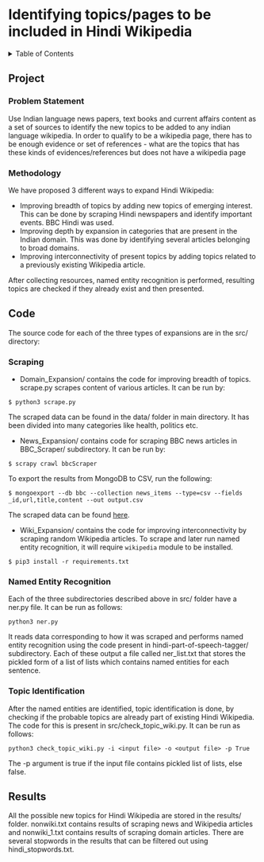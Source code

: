 # Identifying topics/pages to be included in Hindi Wikipedia

<details><summary>Table of Contents</summary><p>

- [1. Project](#project)
    - [1.1. Problem Statement](#problem-statement)
	- [1.2. Methodology](#methodology)
- [2. Code](#code)
    - [2.1. Scraping](#scraping)
	- [2.2. Named Entity Recognition](#named-entity-recognition)
    - [2.3 Topic Identification](#topic-identification)
- [3. Results](#results)

</p></details><p></p>

## Project

### Problem Statement

Use Indian language news papers, text books and current affairs content as a set of sources to identify the new topics to be added to any indian language wikipedia. In order to qualify to be a wikipedia page, there has to be enough evidence or set of references - what are the topics that has these kinds of evidences/references but does not have a wikipedia page

### Methodology

We have proposed 3 different ways to expand Hindi Wikipedia:
* Improving breadth of topics by adding new topics of emerging interest. This can be done by scraping Hindi newspapers and identify important events. BBC Hindi was used.
* Improving depth by expansion in categories that are present in the Indian domain. This was done by identifying several articles belonging to broad domains.
* Improving interconnectivity of present topics by adding topics related to a previously existing Wikipedia article.

After collecting resources, named entity recognition is performed, resulting topics are checked if they already exist and then presented.

## Code

The source code for each of the three types of expansions are in the src/ directory:

### Scraping

* Domain_Expansion/ contains the code for improving breadth of topics. scrape.py scrapes content of various articles. It can be run by:
```
$ python3 scrape.py
```
The scraped data can be found in the data/ folder in main directory. It has been divided into many categories like health, politics etc.

* News_Expansion/ contains code for scraping BBC news articles in BBC_Scraper/ subdirectory. It can be run by:
```
$ scrapy crawl bbcScraper
```

To export the results from MongoDB to CSV, run the following:
```
$ mongoexport --db bbc --collection news_items --type=csv --fields _id,url,title,content --out output.csv
``` 

The scraped data can be found [here](https://iiitaphyd-my.sharepoint.com/:f:/g/personal/sathviksanjeev_b_research_iiit_ac_in/EqYL0iNQzFdAiclzs9uN474BZHlJa8NXPOW1h4_UdATwpQ?e=AT7xGg).

* Wiki_Expansion/ contains the code for improving interconnectivity by scraping random Wikipedia articles. To scrape and later run named entity recognition, it will require ```wikipedia``` module to be installed.
```
$ pip3 install -r requirements.txt
```

### Named Entity Recognition

Each of the three subdirectories described above in src/ folder have a ner.py file. It can be run as follows:
```
python3 ner.py
```

It reads data corresponding to how it was scraped and performs named entity recognition using the code present in hindi-part-of-speech-tagger/ subdirectory. Each of these output a file called ner_list.txt that stores the pickled form of a list of lists which contains named entities for each sentence.

### Topic Identification

After the named entities are identified, topic identification is done, by checking if the probable topics are already part of existing Hindi Wikipedia. The code for this is present in src/check_topic_wiki.py. It can be run as follows:
```
python3 check_topic_wiki.py -i <input file> -o <output file> -p True
```

The -p argument is true if the input file contains pickled list of lists, else false.

## Results

All the possible new topics for Hindi Wikipedia are stored in the results/ folder. nonwiki.txt contains results of scraping news and Wikipedia articles and nonwiki_1.txt contains results of scraping domain articles. There are several stopwords in the results that can be filtered out using hindi_stopwords.txt.
